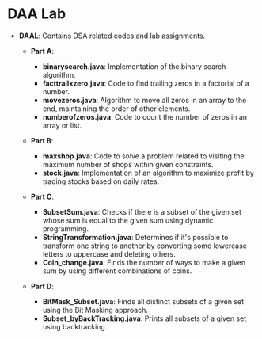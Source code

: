 # DAA Lab

- **DAAL**: Contains DSA related codes and lab assignments.
  - **Part A**:
    - **binarysearch.java**: Implementation of the binary search algorithm.
    - **facttrailxzero.java**: Code to find trailing zeros in a factorial of a number.
    - **movezeros.java**: Algorithm to move all zeros in an array to the end, maintaining the order of other elements.
    - **numberofzeros.java**: Code to count the number of zeros in an array or list.
  
  - **Part B**:
    - **maxshop.java**: Code to solve a problem related to visiting the maximum number of shops within given constraints.
    - **stock.java**: Implementation of an algorithm to maximize profit by trading stocks based on daily rates.
  
  - **Part C**:
    - **SubsetSum.java**: Checks if there is a subset of the given set whose sum is equal to the given sum using dynamic programming.
    - **StringTransformation.java**: Determines if it's possible to transform one string to another by converting some lowercase letters to uppercase and deleting others.
    - **Coin_change.java**: Finds the number of ways to make a given sum by using different combinations of coins.

  - **Part D**:
    - **BitMask_Subset.java**: Finds all distinct subsets of a given set using the Bit Masking approach.
    - **Subset_byBackTracking.java**: Prints all subsets of a given set using backtracking.
